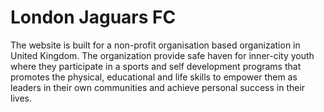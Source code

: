 # London Jaguars FC 
The website is built for a non-profit organisation based organization in United Kingdom. The organization provide safe haven for inner-city youth where they participate in a  sports and self development programs that promotes the physical, educational and life skills to empower them as leaders in their own communities and achieve personal success in their lives.
